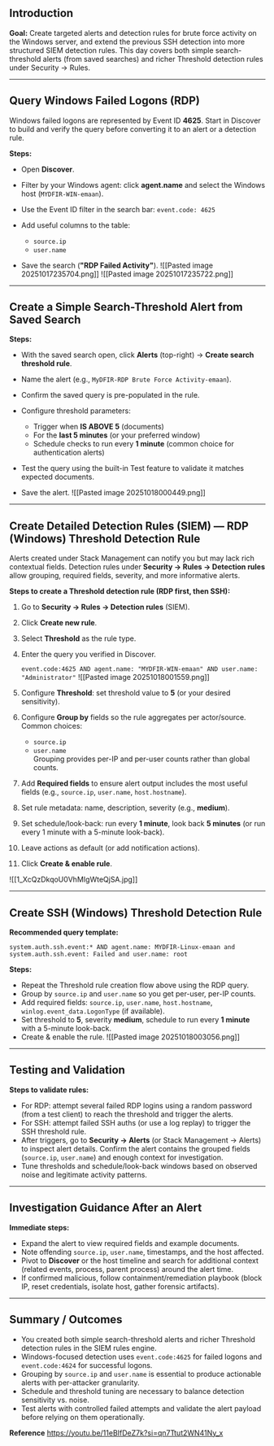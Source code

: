 
## Introduction

**Goal:** Create targeted alerts and detection rules for brute force activity on the Windows server, and extend the previous SSH detection into more structured SIEM detection rules. This day covers both simple search-threshold alerts (from saved searches) and richer Threshold detection rules under Security → Rules.

---

## Query Windows Failed Logons (RDP)

Windows failed logons are represented by Event ID **4625**. Start in Discover to build and verify the query before converting it to an alert or a detection rule.

**Steps:**

- Open **Discover**.
- Filter by your Windows agent: click **agent.name** and select the Windows host (`MYDFIR-WIN-emaan`).
- Use the Event ID filter in the search bar:
    `event.code: 4625`
    
- Add useful columns to the table:
    - `source.ip`
    - `user.name` 
    
- Save the search (**"RDP Failed Activity"**).
    ![[Pasted image 20251017235704.png]]
![[Pasted image 20251017235722.png]]
---

## Create a Simple Search-Threshold Alert from Saved Search

**Steps:**

- With the saved search open, click **Alerts** (top-right) → **Create search threshold rule**.
- Name the alert (e.g., `MyDFIR-RDP Brute Force Activity-emaan`).
- Confirm the saved query is pre-populated in the rule.
- Configure threshold parameters:
    
    - Trigger when **IS ABOVE 5** (documents)
    - For the **last 5 minutes** (or your preferred window)
    - Schedule checks to run every **1 minute** (common choice for authentication alerts)
    
- Test the query using the built-in Test feature to validate it matches expected documents.
- Save the alert.
![[Pasted image 20251018000449.png]]

---

## Create Detailed Detection Rules (SIEM) — RDP (Windows) Threshold Detection Rule


Alerts created under Stack Management can notify you but may lack rich contextual fields. Detection rules under **Security → Rules → Detection rules** allow grouping, required fields, severity, and more informative alerts.

**Steps to create a Threshold detection rule (RDP first, then SSH):**

1. Go to **Security → Rules → Detection rules** (SIEM).
2. Click **Create new rule**.
3. Select **Threshold** as the rule type.
4. Enter the query you verified in Discover. 
    
    `event.code:4625 AND agent.name: "MYDFIR-WIN-emaan" AND user.name: "Administrator"`
    ![[Pasted image 20251018001559.png]]
5. Configure **Threshold**: set threshold value to **5** (or your desired sensitivity).
6. Configure **Group by** fields so the rule aggregates per actor/source. Common choices:
    
    - `source.ip`
    - `user.name`  
        Grouping provides per-IP and per-user counts rather than global counts.
        
7. Add **Required fields** to ensure alert output includes the most useful fields (e.g., `source.ip`, `user.name`, `host.hostname`).
8. Set rule metadata: name, description, severity (e.g., **medium**).
9. Set schedule/look-back: run every **1 minute**, look back **5 minutes** (or run every 1 minute with a 5-minute look-back).
10. Leave actions as default (or add notification actions).
11. Click **Create & enable rule**.

![[1_XcQzDkqoU0VhMIgWteQjSA.jpg]]

---

## Create SSH (Windows) Threshold Detection Rule

**Recommended query template:**

`system.auth.ssh.event:* AND agent.name: MYDFIR-Linux-emaan and system.auth.ssh.event: Failed and user.name: root`

**Steps:**

- Repeat the Threshold rule creation flow above using the RDP query.
- Group by `source.ip` and `user.name` so you get per-user, per-IP counts.
- Add required fields: `source.ip`, `user.name`, `host.hostname`, `winlog.event_data.LogonType` (if available).
- Set threshold to **5**, severity **medium**, schedule to run every **1 minute** with a 5-minute look-back.
- Create & enable the rule.
![[Pasted image 20251018003056.png]]

---

## Testing and Validation

**Steps to validate rules:**

- For RDP: attempt several failed RDP logins using a random password (from a test client) to reach the threshold and trigger the alerts.
- For SSH: attempt failed SSH auths (or use a log replay) to trigger the SSH threshold rule.
- After triggers, go to **Security → Alerts** (or Stack Management → Alerts) to inspect alert details. Confirm the alert contains the grouped fields (`source.ip`, `user.name`) and enough context for investigation.
- Tune thresholds and schedule/look-back windows based on observed noise and legitimate activity patterns.


---

## Investigation Guidance After an Alert

**Immediate steps:**

- Expand the alert to view required fields and example documents.
- Note offending `source.ip`, `user.name`, timestamps, and the host affected.
- Pivot to **Discover** or the host timeline and search for additional context (related events, process, parent process) around the alert time.
- If confirmed malicious, follow containment/remediation playbook (block IP, reset credentials, isolate host, gather forensic artifacts).

---

## Summary / Outcomes

- You created both simple search-threshold alerts and richer Threshold detection rules in the SIEM rules engine.
- Windows-focused detection uses `event.code:4625` for failed logons and `event.code:4624` for successful logons.
- Grouping by `source.ip` and `user.name` is essential to produce actionable alerts with per-attacker granularity.
- Schedule and threshold tuning are necessary to balance detection sensitivity vs. noise.
- Test alerts with controlled failed attempts and validate the alert payload before relying on them operationally.


**Reference**
https://youtu.be/11eBIfDeZ7k?si=qn7Ttut2WN41Ny_x